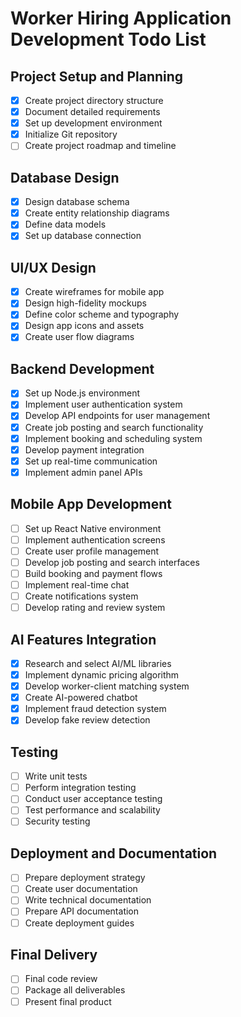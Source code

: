 # Worker Hiring Application Development Todo List

## Project Setup and Planning
- [x] Create project directory structure
- [x] Document detailed requirements
- [x] Set up development environment
- [x] Initialize Git repository
- [ ] Create project roadmap and timeline

## Database Design
- [x] Design database schema
- [x] Create entity relationship diagrams
- [x] Define data models
- [x] Set up database connection

## UI/UX Design
- [x] Create wireframes for mobile app
- [x] Design high-fidelity mockups
- [x] Define color scheme and typography
- [x] Design app icons and assets
- [x] Create user flow diagrams

## Backend Development
- [x] Set up Node.js environment
- [x] Implement user authentication system
- [x] Develop API endpoints for user management
- [x] Create job posting and search functionality
- [x] Implement booking and scheduling system
- [x] Develop payment integration
- [x] Set up real-time communication
- [x] Implement admin panel APIs

## Mobile App Development
- [ ] Set up React Native environment
- [ ] Implement authentication screens
- [ ] Create user profile management
- [ ] Develop job posting and search interfaces
- [ ] Build booking and payment flows
- [ ] Implement real-time chat
- [ ] Create notifications system
- [ ] Develop rating and review system

## AI Features Integration
- [x] Research and select AI/ML libraries
- [x] Implement dynamic pricing algorithm
- [x] Develop worker-client matching system
- [x] Create AI-powered chatbot
- [x] Implement fraud detection system
- [x] Develop fake review detection

## Testing
- [ ] Write unit tests
- [ ] Perform integration testing
- [ ] Conduct user acceptance testing
- [ ] Test performance and scalability
- [ ] Security testing

## Deployment and Documentation
- [ ] Prepare deployment strategy
- [ ] Create user documentation
- [ ] Write technical documentation
- [ ] Prepare API documentation
- [ ] Create deployment guides

## Final Delivery
- [ ] Final code review
- [ ] Package all deliverables
- [ ] Present final product

